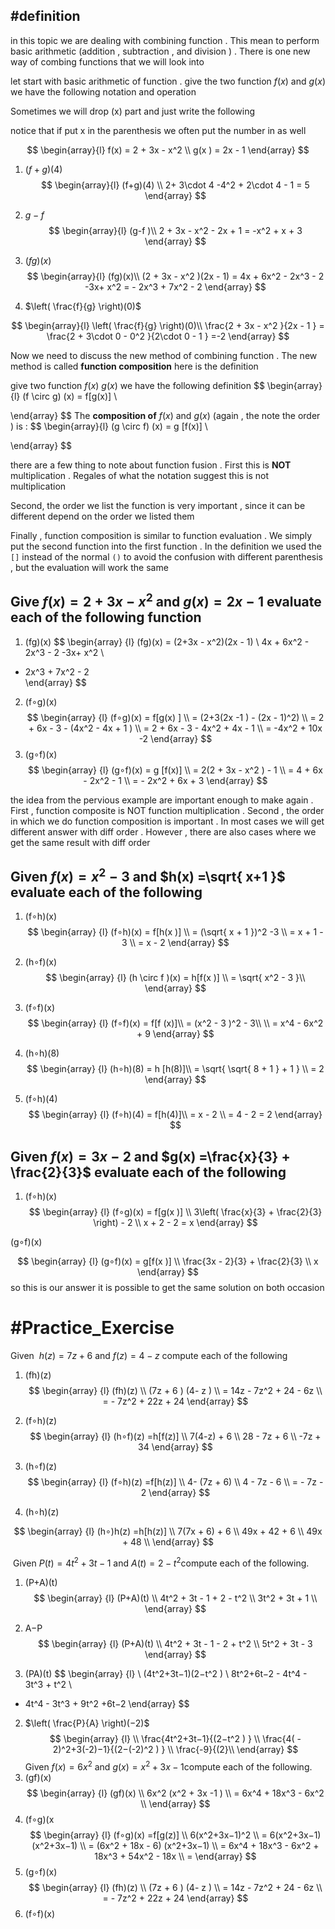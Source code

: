 




## #definition    

in this topic we are dealing with combining function . This mean to perform basic arithmetic (addition , subtraction , and division   ) . There is one new way of combing functions that we will look into 

let start with basic arithmetic of function . give the two function $f(x)$ and  $g(x)$ we have the following notation and operation 



Sometimes we will drop  (x) part and just write the following 

notice that if put x in the  parenthesis  we often put the number in as well 

$$
\begin{array}{l}
f(x)  = 2 + 3x - x^2    \\
g(x ) = 2x  - 1  
\end{array}
$$
1. $(f+g)(4)$
$$
\begin{array}{l}
(f+g)(4) \\
2+  3\cdot 4   -4^2   + 2\cdot 4  - 1   = 5 
\end{array}
$$


2. $g−f$
$$
\begin{array}{l}
(g-f )\\
2  +  3x   - x^2  - 2x   + 1   = -x^2 + x + 3 
\end{array}
$$
3. $(fg)(x)$
$$
\begin{array}{l}
(fg)(x)\\
(2 + 3x - x^2 )(2x  -  1)   =  4x   +  6x^2 - 2x^3  -  2 -3x+ x^2  = - 2x^3 + 7x^2 - 2  
\end{array}
$$
4. $\left( \frac{f}{g} \right)(0)$

$$
\begin{array}{l}
\left( \frac{f}{g} \right)(0)\\
\frac{2 + 3x - x^2 }{2x  - 1   }    = \frac{2 + 3\cdot 0  - 0^2 }{2\cdot 0  - 1   }  =-2 
\end{array}
$$

Now we need to discuss the new method of combining function . The new method is called **function composition** here is the definition 

give two function $f(x)$  $g(x)$ we have the following definition 
$$
\begin{array}{l}
(f \circ  g) (x)  = f[g(x)]  \\

\end{array}
$$
The **composition  of**  $f(x)$ and   $g(x)$   (again ,  the note the order ) is : 
$$
\begin{array}{l}
(g \circ f) (x) = g [f(x)] \\

\end{array}
$$

there are a few thing to note about function fusion . First this is **NOT** multiplication . Regales  of what the notation suggest  this is not multiplication 

Second,  the order we list the function  is very important , since it can be different depend on the order we listed them 

Finally , function  composition  is similar to function evaluation . We simply put the second function into the first function .  In the definition we used the `[]` instead of the normal `()` to avoid the confusion with different parenthesis , but the evaluation will work the same 

##  Give $f(x)  =2+3x  - x^2$ and $g(x) =2x - 1$ evaluate  each  of the following function 

1. (fg)(x)
$$
\begin{array} {l}
 (fg)(x)  = (2+3x  - x^2)(2x - 1)  \\
 4x   +  6x^2 - 2x^3  -  2 -3x+ x^2    \\
- 2x^3 + 7x^2 - 2  
\end{array} 
$$
2. (f∘g)(x)
$$
\begin{array} {l}
(f∘g)(x) = f[g(x) ] \\
 = (2+3(2x   -1 )  - (2x - 1)^2)  \\
= 2   + 6x   - 3  - (4x^2  - 4x   + 1 )  \\
=  2 + 6x - 3 -  4x^2 + 4x  - 1   \\
= -4x^2 + 10x -2 
\end{array} 
$$
3. (g∘f)(x) 
$$
\begin{array} {l}
(g∘f)(x)  = g [f(x)] \\
= 2(2 +  3x -  x^2 )  - 1  \\
 = 4 + 6x -  2x^2   - 1   \\
= -  2x^2 +  6x   + 3  
\end{array} 
$$

the idea from the pervious  example are important enough to make again . First  , function composite  is NOT  function multiplication . Second , the order in which we do function composition is important . In  most cases we will get different answer with diff order . However , there are also cases where we get the same result with diff order 
## Given $f(x) = x^2 - 3$ and $h(x) =\sqrt{ x+1 }$ evaluate each of the following 
1. (f∘h)(x)
$$
\begin{array} {l}
(f∘h)(x) = f[h(x )] \\
=  (\sqrt{   x + 1  })^2  -3 \\
 = x  + 1  - 3  \\
= x   -  2   
\end{array} 
$$
2. (h∘f)(x)
$$
\begin{array} {l}
(h \circ f )(x) = h[f(x )] \\
=  \sqrt{   x^2  - 3 }\\ 
\end{array} 
$$

3. (f∘f)(x)
$$
\begin{array} {l}
(f∘f)(x) = f[f (x)]\\
= (x^2   - 3  )^2 - 3\\   \\
 = x^4  - 6x^2   + 9 
\end{array} 
$$

4. (h∘h)(8)
$$
\begin{array} {l}
(h∘h)(8)  = h [h(8)]\\
= \sqrt{ \sqrt{ 8 + 1 } + 1 } \\
  = 2
\end{array} 
$$
5. (f∘h)(4) 
$$
\begin{array} {l}
(f∘h)(4)   = f[h(4)]\\
= x   -  2     \\
 =  4 - 2 =  2 
\end{array} 
$$

##  Given  $f(x)  =  3x   - 2$  and $g(x) =\frac{x}{3} + \frac{2}{3}$ evaluate each of the following 

1. (f∘h)(x)
$$
\begin{array} {l}
(f∘g)(x)    =  f[g(x )]  \\
3\left( \frac{x}{3} +  \frac{2}{3} \right)   - 2    \\
x  + 2   -  2  =   x     
\end{array} 
$$

  
(g∘f)(x) 


$$
\begin{array} {l}
(g∘f)(x)      =  g[f(x )]  \\
\frac{3x   - 2}{3}  + \frac{2}{3}  \\
x   
\end{array} 
$$
so this is our  answer it is possible to get the same solution on both  occasion


# #Practice_Exercise  

Given  $h(z)=7z+6$ and $f(z)=4−z$ compute each of the following 
1. (fh)(z)
$$
\begin{array} {l}
(fh)(z)  \\
(7z  + 6 ) (4-  z )   \\
= 14z -  7z^2 +  24 -  6z   \\
 =  -  7z^2 + 22z  + 24 
\end{array} 
$$

2.  (f∘h)(z)
$$
\begin{array} {l}
(h∘f)(z) =h[f(z)]    \\
7(4-z) +  6   \\
28  - 7z  +  6  \\
-7z + 34  
\end{array} 
$$
3.  (h∘f)(z)
$$
\begin{array} {l}
(f∘h)(z) =f[h(z)]  \\
4-  (7z + 6)  \\
4 -  7z  -  6  \\
= - 7z - 2 
\end{array} 
$$
4.  (h∘h)(z) 

$$
\begin{array} {l}
(h∘)h(z) =h[h(z)]  \\
7(7x + 6) + 6    \\
49x  +  42  +  6  \\
49x +   48 \\
\end{array} 
$$


 Given $P(t)=4t^2+3t−1$ and $A(t)=2−t^2$compute each of the following. 
1. (P+A)(t) 
$$
\begin{array} {l}
(P+A)(t)    \\
  4t^2 +  3t  - 1   + 2  -  t^2  \\
3t^2   +  3t + 1 \\
\end{array} 
$$

2.  A−P
$$
\begin{array} {l}
(P+A)(t)    \\
  4t^2 +  3t  - 1 -  2  +  t^2  \\
5t^2  + 3t  - 3  
\end{array} 
$$
3.  (PA)(t)
$$
\begin{array} {l}  \\
(4t^2+3t−1)(2−t^2 )  \\
8t^2+6t−2  -  4t^4 - 3t^3 + t^2   \\
  -  4t^4 - 3t^3  +  9t^2 +6t−2 
\end{array} 
$$
2.  $\left( \frac{P}{A} \right)(−2)$ 
$$
\begin{array} {l}  \\
\frac{4t^2+3t−1}{(2−t^2 ) }  \\
 \frac{4( - 2)^2+3(-2)−1}{(2−(-2)^2 ) }  \\
 \frac{-9}{(2}\\
\end{array} 
$$
Given $f(x)=6x^2$ and $g(x)=x^2+3x−1$compute each of the following. 
3. (gf)(x)
$$
\begin{array} {l}
(gf)(x) \\
6x^2 (x^2    + 3x   -1 )  \\
= 6x^4  +  18x^3  - 6x^2    \\
\end{array} 
$$
4.  (f∘g)(x
$$
\begin{array} {l}
(f∘g)(x) =f[g(z)]    \\
6(x^2+3x−1)^2  \\
= 6(x^2+3x−1)(x^2+3x−1) \\
 = (6x^2  + 18x  - 6) (x^2+3x−1)   \\
 =  6x^4   + 18x^3 -  6x^2 +  18x^3 + 54x^2 -  18x  \\
= 
\end{array} 
$$
5.  (g∘f)(x)
$$
\begin{array} {l}
(fh)(z)  \\
(7z  + 6 ) (4-  z )   \\
= 14z -  7z^2 +  24 -  6z   \\
 =  -  7z^2 + 22z  + 24 
\end{array} 
$$
6.  (f∘f)(x)